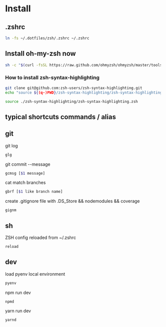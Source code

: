 # Install

## .zshrc
```bash
ln -fs ~/.dotfiles/zsh/.zshrc ~/.zshrc
```

## Install oh-my-zsh now
```bash
sh -c "$(curl -fsSL https://raw.github.com/ohmyzsh/ohmyzsh/master/tools/install.sh)"
```

### How to install zsh-syntax-highlighting
```bash
git clone git@github.com:zsh-users/zsh-syntax-highlighting.git
echo "source ${(q-)PWD}/zsh-syntax-highlighting/zsh-syntax-highlighting.zsh" >> ${ZDOTDIR:-$HOME}/.zshrc
```
```bash
source ./zsh-syntax-highlighting/zsh-syntax-highlighting.zsh
```

## typical shortcuts commands / alias
## git

git log
```bash
glg
  ```

git commit --message

``` bash
gcmsg [$1 message]
```

cat match branches
``` bash
gbrf [$1 like branch name]
```

create .gitignore file with .DS_Store && nodemodules && coverage
``` bash
gignm
```

## sh
ZSH config reloaded from ~/.zshrc
``` bash
reload
```


## dev
load pyenv local environment
``` bash
pyenv
```

npm run dev
``` bash
npmd
```

yarn run dev
``` bash
yarnd
```
